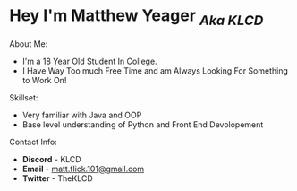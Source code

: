 # Hey I'm Matthew Yeager <sub>*Aka KLCD*</sub>

About Me:
- I'm a 18 Year Old Student In College.
- I Have Way Too much Free Time and am Always Looking For Something to Work On!

Skillset:
- Very familiar with Java and OOP
- Base level understanding of Python and Front End Devolopement 

Contact Info:
+ **Discord** - KLCD
+ **Email** - matt.flick.101@gmail.com
+ **Twitter** - TheKLCD
